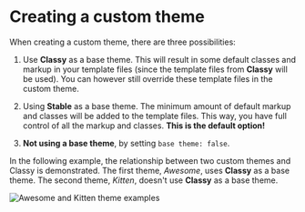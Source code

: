 # Creating a custom theme

When creating a custom theme, there are three possibilities:

1. Use **Classy** as a base theme. This will result in some default classes and markup in your template files (since the template files from **Classy** will be used). You can however still override these template files in the custom theme.

2. Using **Stable** as a base theme. The minimum amount of default markup and classes will be added to the template files. This way, you have full control of all the markup and classes. **This is the default option!**

3. **Not using a base theme**, by setting `base theme: false`.

In the following example, the relationship between two custom themes and Classy is demonstrated. The first theme, *Awesome*, uses **Classy** as a base theme. The second theme, *Kitten*, doesn't use **Classy** as a base theme.

![Awesome and Kitten theme examples](../img/custom-theme.png)
